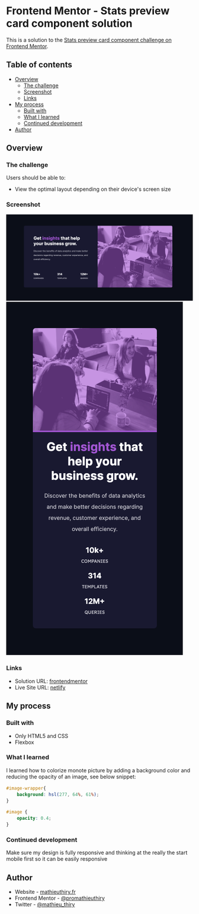 # Frontend Mentor - Stats preview card component solution

This is a solution to the [Stats preview card component challenge on Frontend Mentor](https://www.frontendmentor.io/challenges/stats-preview-card-component-8JqbgoU62).

## Table of contents

- [Overview](#overview)
  - [The challenge](#the-challenge)
  - [Screenshot](#screenshot)
  - [Links](#links)
- [My process](#my-process)
  - [Built with](#built-with)
  - [What I learned](#what-i-learned)
  - [Continued development](#continued-development)
- [Author](#author)


## Overview

### The challenge

Users should be able to:

- View the optimal layout depending on their device's screen size

### Screenshot

![Desktop](./images/preview/fm1-desktop-stats-preview-card-component-main.png)
![mobile](./images/preview/fm1-mobile-stats-preview-card-component-main.png)

### Links

- Solution URL: [frontendmentor](https://www.frontendmentor.io/solutions/flexbox-and-media-queries--qMmtiENI)
- Live Site URL: [netlify](https://frontend-mentor-promathieuthiry.netlify.app/fm1-stats-preview-card-component/index.html)

## My process

### Built with

- Only HTML5 and CSS
- Flexbox

### What I learned

I learned how to colorize monote picture by adding a background color and reducing the opacity of an image, see below snippet:

```css
#image-wrapper{
    background: hsl(277, 64%, 61%);
}
```
```css
#image {
    opacity: 0.4;
}
```

### Continued development

Make sure my design is fully responsive and thinking at the really the start mobile first so it can be easily responsive


## Author

- Website - [mathieuthiry.fr](https://mathieuthiry.fr/)
- Frontend Mentor - [@promathieuthiry](https://www.frontendmentor.io/profile/promathieuthiry)
- Twitter - [@mathieu_thiry](https://twitter.com/mathieu_thiry)

